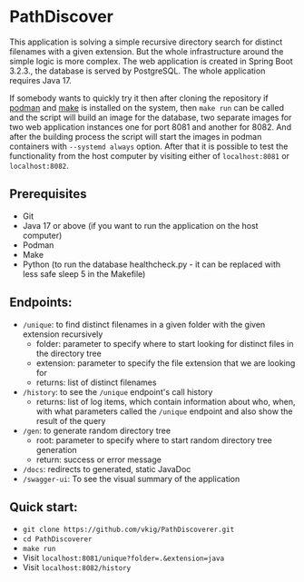 # PathDiscover
This application is solving a simple recursive directory search for distinct filenames with a given extension.
But the whole infrastructure around the simple logic is more complex. The web application is created in Spring Boot 3.2.3.,
 the database is served by PostgreSQL. The whole application requires Java 17.

If somebody wants to quickly try it then after cloning the repository if [podman](https://podman.io/) and [make](https://www.gnu.org/software/make/)
is installed on the system, then `make run` can be called and the script will build an image for the database, two separate 
images for two web application instances one for port 8081 and another for 8082. And after the building process the script 
will start the images in podman containers with `--systemd always` option. After that it is possible to test the functionality
from the host computer by visiting either of `localhost:8081` or `localhost:8082`.

## Prerequisites

- Git
- Java 17 or above (if you want to run the application on the host computer)
- Podman
- Make
- Python (to run the database healthcheck.py - it can be replaced with less safe sleep 5 in the Makefile)

## Endpoints:

- `/unique`: to find distinct filenames in a given folder with the given extension recursively
  - folder: parameter to specify where to start looking for distinct files in the directory tree
  - extension: parameter to specify the file extension that we are looking for
  - returns: list of distinct filenames
- `/history`: to see the `/unique` endpoint's call history
  - returns: list of log items, which contain information about who, when, with what parameters called the `/unique` endpoint and also show the result of the query
- `/gen`: to generate random directory tree
  - root: parameter to specify where to start random directory tree generation
  - return: success or error message
- `/docs`: redirects to generated, static JavaDoc
- `/swagger-ui`: To see the visual summary of the application

## Quick start:

- `git clone https://github.com/vkig/PathDiscoverer.git`
- `cd PathDiscoverer`
- `make run`
- Visit `localhost:8081/unique?folder=.&extension=java`
- Visit `localhost:8082/history`

